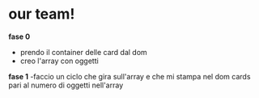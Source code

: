 # our team!

**fase 0**

- prendo il container delle card dal dom
- creo l'array con oggetti

**fase 1**
-faccio un ciclo che gira sull'array e che mi stampa nel dom cards pari al numero di oggetti nell'array
